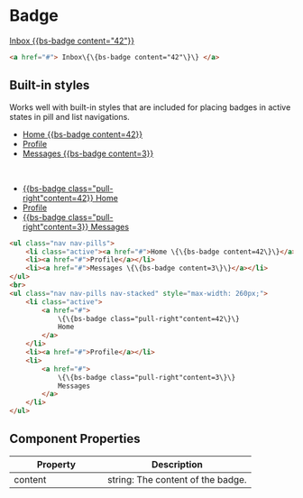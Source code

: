 # Badge

<div class="bs-example">
    <a href="#"> Inbox {{bs-badge content="42"}} </a>
</div>

``` html
<a href="#"> Inbox\{\{bs-badge content="42"\}\} </a>
```

## Built-in styles

Works well with built-in styles that are included for placing badges in active states in pill and list navigations.

<div class="bs-example">
    <ul class="nav nav-pills">
        <li class="active"><a href="#">Home {{bs-badge content=42}}</a></li>
        <li><a href="#">Profile</a></li>
        <li><a href="#">Messages {{bs-badge content=3}}</a></li>
    </ul>
    <br>
    <ul class="nav nav-pills nav-stacked" style="max-width: 260px;">
        <li class="active">
            <a href="#">
                {{bs-badge class="pull-right"content=42}}
                Home
            </a>
        </li>
        <li><a href="#">Profile</a></li>
        <li>
            <a href="#">
                {{bs-badge class="pull-right"content=3}}
                Messages
            </a>
        </li>
    </ul>
</div>

``` html
<ul class="nav nav-pills">
    <li class="active"><a href="#">Home \{\{bs-badge content=42\}\}</a></li>
    <li><a href="#">Profile</a></li>
    <li><a href="#">Messages \{\{bs-badge content=3\}\}</a></li>
</ul>
<br>
<ul class="nav nav-pills nav-stacked" style="max-width: 260px;">
    <li class="active">
        <a href="#">
            \{\{bs-badge class="pull-right"content=42\}\}
            Home
        </a>
    </li>
    <li><a href="#">Profile</a></li>
    <li>
        <a href="#">
            \{\{bs-badge class="pull-right"content=3\}\}
            Messages
        </a>
    </li>
</ul>
```

## Component Properties

<div class="table-responsive">
    <table class="table table-bordered table-striped">
        <thead>
            <tr>
                <th style="width: 150px;">Property</th>
                <th>Description</th>
            </tr>
        </thead>
        <tbody>
            <tr>
                <td>content</td>
                <td>string: The content of the badge.</td>
            </tr>
        </tbody>
    </table>


